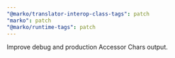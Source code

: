 ```yaml
---
"@marko/translator-interop-class-tags": patch
"marko": patch
"@marko/runtime-tags": patch
---
```


Improve debug and production Accessor Chars output.

